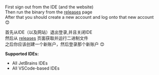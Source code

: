 First sign out from the IDE (and the website)\
Then run the binary from the [releases](https://github.com/Ran-Mewo/augment-vip/releases) page\
After that you should create a new account and log onto that new account 😊

首先从IDE（以及网站）退出登录,并且关闭IDE\
然后从 [releases](https://github.com/Ran-Mewo/augment-vip/releases) 页面获取并运行二进制文件\
之后你应该创建一个新账户，然后登录那个新账户 😊

**Supported IDEs:**
- All JetBrains IDEs
- All VSCode-based IDEs
